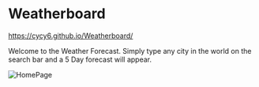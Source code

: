 # Weatherboard
https://cycy6.github.io/Weatherboard/

Welcome to the Weather Forecast. Simply type any city in the world on the search bar and a 5 Day forecast will appear.

<!-- upload preview picture of Forecasting page -->
![HomePage](weather.png)